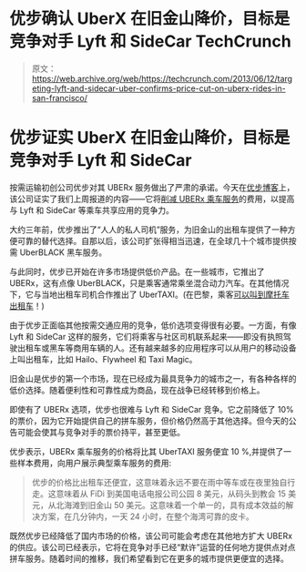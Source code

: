 # 优步确认 UberX 在旧金山降价，目标是竞争对手 Lyft 和 SideCar TechCrunch

> 原文：<https://web.archive.org/web/https://techcrunch.com/2013/06/12/targeting-lyft-and-sidecar-uber-confirms-price-cut-on-uberx-rides-in-san-francisco/>

# 优步证实 UberX 在旧金山降价，目标是竞争对手 Lyft 和 SideCar

按需运输初创公司优步对其 UBERx 服务做出了严肃的承诺。今天在[优步博客](https://web.archive.org/web/20221016024910/http://blog.uber.com/2013/06/11/the-new-uberx-cheaper-faster-and-better-than-a-taxi/)上，该公司证实了我们上周报道的内容——它将[削减 UBERx 乘车服务](https://web.archive.org/web/20221016024910/https://beta.techcrunch.com/2013/06/07/uber-lower-uberx-fares/)的费用，以提高与 Lyft 和 SideCar 等乘车共享应用的竞争力。

大约三年前，优步推出了“人人的私人司机”服务，为旧金山的出租车提供了一种方便可靠的替代选择。自那以后，该公司扩张得相当迅速，在全球几十个城市提供按需 UberBLACK 黑车服务。

与此同时，优步已开始在许多市场提供低价产品。在一些城市，它推出了 UBERx，这有点像 UberBLACK，只是乘客通常乘坐混合动力汽车。在其他情况下，它与当地出租车司机合作推出了 UberTAXI。(在巴黎，乘客[可以叫到摩托车出租车](https://web.archive.org/web/20221016024910/https://beta.techcrunch.com/2012/08/31/uber-now-allows-users-to-order-motorcycle-taxis-in-paris/)！)

由于优步正面临其他按需交通应用的竞争，低价选项变得很有必要。一方面，有像 Lyft 和 SideCar 这样的服务，它们将乘客与社区司机联系起来——即没有执照驾驶出租车或黑车等商用车辆的人。还有越来越多的应用程序可以从用户的移动设备上叫出租车，比如 Hailo、Flywheel 和 Taxi Magic。

旧金山是优步的第一个市场，现在已经成为最具竞争力的城市之一，有各种各样的低价选择。随着便利性和可靠性成为商品，现在战争已经转移到价格上。

即使有了 UBERx 选项，优步也很难与 Lyft 和 SideCar 竞争。它之前降低了 10%的票价，因为它开始提供自己的拼车服务，但价格仍然高于其他选择。但今天的公告可能会使其与竞争对手的票价持平，甚至更低。

优步表示，UBERx 乘车服务的价格将比其 UberTAXI 服务便宜 10 %,并提供了一些样本费用，向用户展示典型乘车服务的费用:

> 优步的价格比出租车还便宜，这意味着永远不要在雨中等车或在夜里独自行走。这意味着从 FiDi 到美国电话电报公司公园 8 美元，从码头到教会 15 美元，从北海滩到旧金山 50 美元。这意味着一个单一的，具有成本效益的解决方案，在几分钟内，一天 24 小时，在整个海湾可靠的皮卡。

既然优步已经降低了国内市场的价格，该公司可能会考虑在其他地方扩大 UBERx 的供应。该公司已经表示，它将在竞争对手已经“默许”运营的任何地方提供点对点拼车服务。随着时间的推移，我们希望看到它在更多的城市提供更便宜的选择。